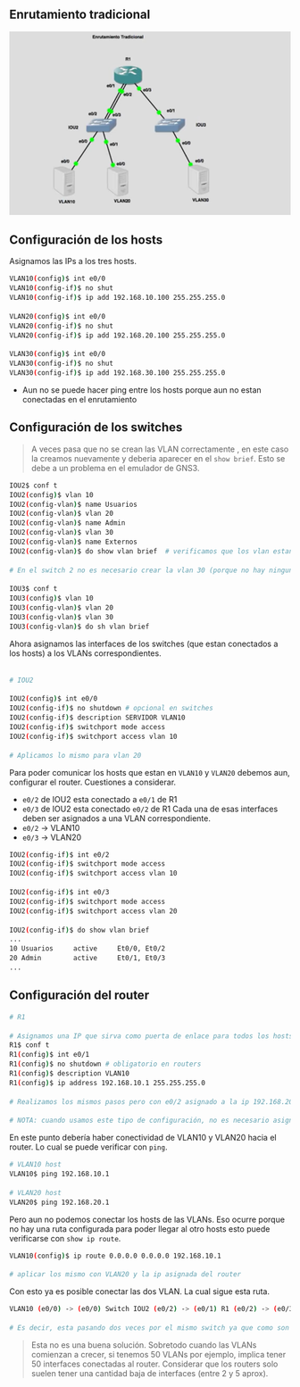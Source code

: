 ## Enrutamiento tradicional

![](_anexos_/Screenshot%20from%202023-12-27%2010-43-58.png)

## Configuración de los hosts
Asignamos las IPs a los tres hosts.

``` bash
VLAN10(config)$ int e0/0
VLAN10(config-if)$ no shut
VLAN10(config-if)$ ip add 192.168.10.100 255.255.255.0

VLAN20(config)$ int e0/0
VLAN20(config-if)$ no shut
VLAN20(config-if)$ ip add 192.168.20.100 255.255.255.0

VLAN30(config)$ int e0/0
VLAN30(config-if)$ no shut
VLAN30(config-if)$ ip add 192.168.30.100 255.255.255.0
```

- Aun no se puede hacer ping entre los hosts porque aun no estan conectadas en el enrutamiento

## Configuración de los switches

> A veces pasa que no se crean las VLAN correctamente , en este caso la creamos nuevamente y deberia aparecer en el `show brief`. Esto se debe a un problema en el emulador de GNS3.

``` bash
IOU2$ conf t
IOU2(config)$ vlan 10
IOU2(config-vlan)$ name Usuarios
IOU2(config-vlan)$ vlan 20
IOU2(config-vlan)$ name Admin
IOU2(config-vlan)$ vlan 30
IOU2(config-vlan)$ name Externos
IOU2(config-vlan)$ do show vlan brief  # verificamos que los vlan estan creados

# En el switch 2 no es necesario crear la vlan 30 (porque no hay ningun dispositivo que este usando esa VLAN) pero por contundencia y redundancia de la red creamos las 3 VLANs

IOU3$ conf t
IOU3(config)$ vlan 10
IOU3(config-vlan)$ vlan 20
IOU3(config-vlan)$ vlan 30
IOU3(config-vlan)$ do sh vlan brief
```

Ahora asignamos las interfaces de los switches (que estan conectados a los hosts) a los VLANs correspondientes.

``` bash

# IOU2

IOU2(config)$ int e0/0
IOU2(config-if)$ no shutdown # opcional en switches
IOU2(config-if)$ description SERVIDOR VLAN10
IOU2(config-if)$ switchport mode access
IOU2(config-if)$ switchport access vlan 10

# Aplicamos lo mismo para vlan 20
```

Para poder comunicar los hosts que estan en `VLAN10` y `VLAN20` debemos aun, configurar el router. Cuestiones a considerar.
- `e0/2` de IOU2 esta conectado a `e0/1` de R1
- `e0/3` de IOU2 esta conectado `e0/2` de R1
Cada una de esas interfaces deben ser asignados a una VLAN correspondiente.
- `e0/2` -> VLAN10
- `e0/3` -> VLAN20

``` bash
IOU2(config-if)$ int e0/2
IOU2(config-if)$ switchport mode access
IOU2(config-if)$ switchport access vlan 10

IOU2(config-if)$ int e0/3
IOU2(config-if)$ switchport mode access
IOU2(config-if)$ switchport access vlan 20

IOU2(config-if)$ do show vlan brief
...
10 Usuarios     active     Et0/0, Et0/2
20 Admin        active     Et0/1, Et0/3
...
```

## Configuración del router
``` bash
# R1

# Asignamos una IP que sirva como puerta de enlace para todos los hosts de la VLAN 10, en este caso la primera IP que seria 192.168.10.1 
R1$ conf t
R1(config)$ int e0/1
R1(config)$ no shutdown # obligatorio en routers
R1(config)$ description VLAN10
R1(config)$ ip address 192.168.10.1 255.255.255.0

# Realizamos los mismos pasos pero con e0/2 asignado a la ip 192.168.20.1

# NOTA: cuando usamos este tipo de configuración, no es necesario asignar una VLAN al router
```

En este punto debería haber conectividad de VLAN10 y VLAN20 hacia el router. Lo cual se 
puede verificar con `ping`.

``` bash
# VLAN10 host
VLAN10$ ping 192.168.10.1

# VLAN20 host
VLAN20$ ping 192.168.20.1
```

Pero aun no podemos conectar los hosts de las VLANs. Eso ocurre porque no hay una ruta configurada para poder llegar al otro hosts esto puede verificarse con `show ip route`.

``` bash
VLAN10(config)$ ip route 0.0.0.0 0.0.0.0 192.168.10.1

# aplicar los mismo con VLAN20 y la ip asignada del router
```

Con esto ya es posible conectar las dos VLAN. La cual sigue esta ruta.
``` bash
VLAN10 (e0/0) -> (e0/0) Switch IOU2 (e0/2) -> (e0/1) R1 (e0/2) -> (e0/3) Switch IOU2 (e0/1) -> VLAN20 (e0/0)

# Es decir, esta pasando dos veces por el mismo switch ya que como son VLANs separadas solo pueden comunicarse a través del router.
```

> Esta no es una buena solución. Sobretodo cuando las VLANs comienzan a crecer, si tenemos 50 VLANs por ejemplo, implica tener 50 interfaces conectadas al router.
> Considerar que los routers solo suelen tener una cantidad baja de interfaces (entre 2 y 5 aprox). 
